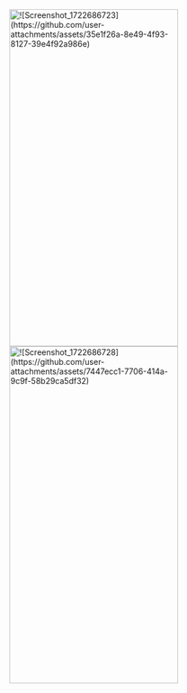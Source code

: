 <img src="![Screenshot_1722686723](https://github.com/user-attachments/assets/35e1f26a-8e49-4f93-8127-39e4f92a986e)" alt="![Screenshot_1722686723](https://github.com/user-attachments/assets/35e1f26a-8e49-4f93-8127-39e4f92a986e)" width="300" height="600">
<img src="![Screenshot_1722686728](https://github.com/user-attachments/assets/7447ecc1-7706-414a-9c9f-58b29ca5df32)" alt="![Screenshot_1722686728](https://github.com/user-attachments/assets/7447ecc1-7706-414a-9c9f-58b29ca5df32)" width="300" height="600">

